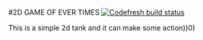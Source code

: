 #2D GAME OF EVER TIMES
[![Codefresh build status]( https://g.codefresh.io/api/badges/build?repoOwner=Maus360&repoName=helloworldforgamedev&branch=master&pipelineName=helloworldforgamedev&accountName=maus360&type=cf-1)]( https://linklibraries.herokuapp.com/)

This is a simple 2d tank and it can make some action))0)